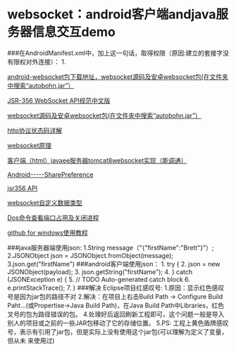 websocket：android客户端andjava服务器信息交互demo
==================
###在AndroidManifest.xml中，加上这一句话，取得权限（原因:建立的套接字没有限权对外连接）：
    1.<uses-permission android:name="android.permission.INTERNET" />
    
[android-websocket包下载地址，websocket源码及安卓websocket包(在文件夹中搜索“autobohn.jar”）](https://github.com/tavendo/AutobahnAndroid)

[JSR-356 WebSocket API规范中文版](http://www.jmatrix.org/java/382.html)

[websocket源码及安卓websocket包(在文件夹中搜索“autobohn.jar”）](https://github.com/tavendo/AutobahnAndroid)

[http协议状态码详解](http://www.cnblogs.com/tankxiao/archive/2013/01/08/2818542.html#WhatsStatusCode)

[websocket原理](http://www.cnblogs.com/yjf512/archive/2013/03/11/2953483.html)

[客户端（html）javaee服务器tomcat8websocket实现（能调通）](http://blog.csdn.net/xiejx618/article/details/14519359)

[Android-----SharePreference](http://blog.sina.com.cn/s/blog_7f37847b0100yt31.html)

[jsr356 API](https://jcp.org/en/jsr/detail?id=356)

[websocket自定义数据类型](http://www.tuicool.com/articles/fIFz6v)

[Dos命令查看端口占用及关闭进程](http://www.cnblogs.com/rainman/p/3457227.html)

[github for windows使用教程](http://www.cnblogs.com/zfanlong1314/p/3715490.html)

###java服务器端使用json:
    1.String message（"{\"firstName\":\"Brett\"}"）;
    2.JSONObject json = JSONObject.fromObject(message);
    3.json.get("firstName")
###android客户端使用json：
    1. try {
    2.        json = new JSONObject(payload);
    3.        json.getString("firstName");
    4.       } catch (JSONException e) {
    5.        // TODO Auto-generated catch block
    6.        e.printStackTrace();
    7.     }
###解决 Eclipse项目红感叹号:
    1.原因：显示红色感叹号是因为jar包的路径不对
    2.解决：在项目上右击Build Path -> Configure Build Paht...(或Propertise->Java Build Path)，在Java Build  Path中Libraries，红色叉号的包为路径错误的包。
    4.处理好后返回刷新工程即可，这个问题一般是导入别人的项目或之前的一些JAR包移动了它的存储位置。
    5.PS: 工程上黄色盾牌感叹号，表示有引用了jar包，但是实际上没有使用这个jar包(可以理解为定义了变量，但从未 来使用过)
    

